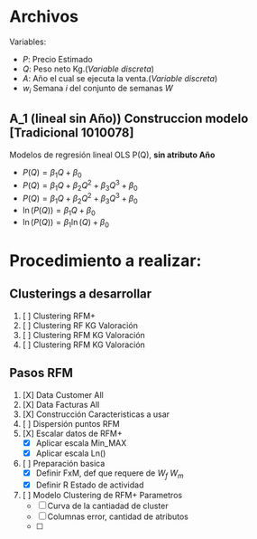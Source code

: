 # Archivos

Variables:

- $P:$ Precio Estimado
- $Q:$ Peso neto Kg.(_Variable discreta_)
- $A:$ Año el cual se ejecuta la venta.(_Variable discreta_)
- $w_i$ Semana $i$ del conjunto de semanas $W$

## A_1 (lineal sin Año)) Construccion modelo [Tradicional 1010078]

Modelos de regresión lineal OLS P(Q), __sin atributo Año__

- $P(Q)=\beta_1Q +\beta_0$
- $P(Q)=\beta_1Q +\beta_2 Q^2 + \beta_3Q^3  +\beta_0$
- $P(Q)=\beta_1Q +\beta_2 Q^2 + \beta_3Q^3 +\beta_0$
- $\ln(P(Q))=\beta_1Q  +\beta_0$
- $\ln(P(Q))=\beta_1\ln(Q)  +\beta_0$

# Procedimiento a realizar:

## Clusterings a desarrollar
1. [ ] Clustering RFM+
2. [ ] Clustering RF KG Valoración
3. [ ] Clustering RFM KG Valoración
4. [ ] Clustering RFM KG Valoración





## Pasos RFM
1. [X] Data Customer All
2. [X] Data Facturas All
3. [X] Construcción Caracteristicas a usar
4. [ ] Dispersión puntos RFM
5. [X] Escalar datos de RFM+
    - [X] Aplicar escala Min_MAX
    - [X] Aplicar escala Ln()
6. [ ] Preparación basica
    - [X] Definir FxM, def que requere de $W_f$ $W_m$
    - [X] Definir R Estado de actividad
7. [ ] Modelo Clustering de RFM+ Parametros
    - [ ] Curva de la cantiadad de cluster
    - [ ] Columnas error, cantidad de atributos
    - [ ] 
